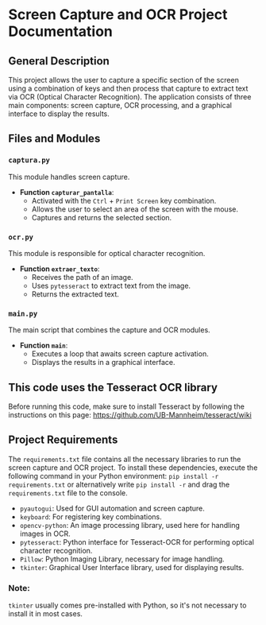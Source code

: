 # Screen Capture and OCR Project Documentation

## General Description
This project allows the user to capture a specific section of the screen using a combination of keys and then process that capture to extract text via OCR (Optical Character Recognition). The application consists of three main components: screen capture, OCR processing, and a graphical interface to display the results.

## Files and Modules

### `captura.py`
This module handles screen capture.
- **Function `capturar_pantalla`**:
  - Activated with the `Ctrl` + `Print Screen` key combination.
  - Allows the user to select an area of the screen with the mouse.
  - Captures and returns the selected section.

### `ocr.py`
This module is responsible for optical character recognition.
- **Function `extraer_texto`**:
  - Receives the path of an image.
  - Uses `pytesseract` to extract text from the image.
  - Returns the extracted text.

### `main.py`
The main script that combines the capture and OCR modules.
- **Function `main`**:
  - Executes a loop that awaits screen capture activation.
  - Displays the results in a graphical interface.

## This code uses the Tesseract OCR library
Before running this code, make sure to install Tesseract by following the instructions on this page:
https://github.com/UB-Mannheim/tesseract/wiki

## Project Requirements

The `requirements.txt` file contains all the necessary libraries to run the screen capture and OCR project. To install these dependencies, execute the following command in your Python environment: `pip install -r requirements.txt` or alternatively write `pip install -r` and drag the `requirements.txt` file to the console.

- `pyautogui`: Used for GUI automation and screen capture.
- `keyboard`: For registering key combinations.
- `opencv-python`: An image processing library, used here for handling images in OCR.
- `pytesseract`: Python interface for Tesseract-OCR for performing optical character recognition.
- `Pillow`: Python Imaging Library, necessary for image handling.
- `tkinter`: Graphical User Interface library, used for displaying results.

### Note:
`tkinter` usually comes pre-installed with Python, so it's not necessary to install it in most cases.
